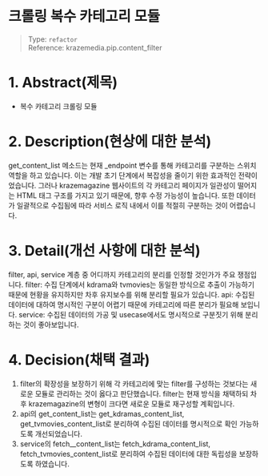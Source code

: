 # 크롤링 복수 카테고리 모듈

> Type: `refactor`  
> Reference: krazemedia.pip.content_filter

# 1. Abstract(제목)

- 복수 카테고리 크롤링 모듈

# 2. Description(현상에 대한 분석)

get_content_list 메소드는 현재 _endpoint 변수를 통해 카테고리를 구분하는 스위치 역할을 하고 있습니다.
이는 개발 초기 단계에서 복잡성을 줄이기 위한 효과적인 전략이었습니다.
그러나 krazemagazine 웹사이트의 각 카테고리 페이지가 일관성이 떨어지는 HTML 태그 구조를 가지고 있기 때문에, 향후 수정 가능성이 높습니다.
또한 데이터가 일괄적으로 수집됨에 따라 서비스 로직 내에서 이를 적절히 구분하는 것이 어렵습니다.

# 3. Detail(개선 사항에 대한 분석)

filter, api, service 계층 중 어디까지 카테고리의 분리를 인정할 것인가가 주요 쟁점입니다.
filter: 수집 단계에서 kdrama와 tvmovies는 동일한 방식으로 추출이 가능하기 때문에 현황을 유지하지만
차후 유지보수를 위해 분리할 필요가 있습니다.
api: 수집된 데이터에 대하여 명시적인 구분이 어렵기 때문에 카테고리에 따른 분리가 필요해 보입니다.
service: 수집된 데이터의 가공 및 usecase에서도 명시적으로 구분짓기 위해 분리하는 것이 좋아보입니다.

# 4. Decision(채택 결과)

1. filter의 확장성을 보장하기 위해 각 카테고리에 맞는 filter를 구성하는 것보다는 새로운 모듈로 관리하는 것이 옳다고 판단했습니다.
   filter는 현재 방식을 채택하되 차후 krazemagazine의 변형이 크다면 새로운 모듈로 재구성할 계획입니다.
2. api의 get_content_list는 get_kdramas_content_list, get_tvmovies_content_list로 분리하여 수집된 데이터를 명시적으로 확인 가능하도록 개선되었습니다.
3. service의 fetch__content_list는 fetch_kdrama_content_list, fetch_tvmovies_content_list로 분리하여 수집된 데이터에 대한 독립성을 보장하도록
   하였습니다.